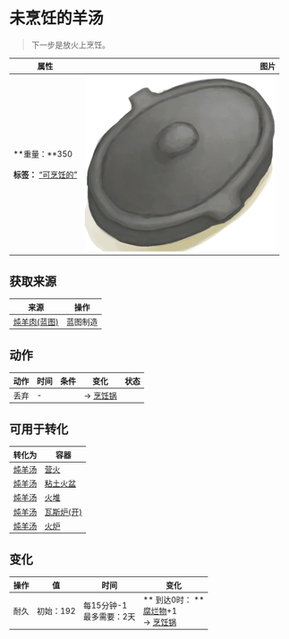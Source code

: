 # 未烹饪的羊汤  
> 下一步是放火上烹饪。  
  
  属性  |   图片   
 ----  |  ----:   
 **重量：**350<br><br>**标签：**	[“可烹饪的”](tag_Cookable.md)  |  ![](Sprite/CookingPotClosed.png)   
  
## 获取来源  
来源  |  操作  
----  |  ----  
[炖羊肉(蓝图)](Bp_GoatStew.md)  |  蓝图制造  
## 动作  
动作  |  时间  |  条件  |  变化  |  状态  
----  |  ----  |  ----  |  ----  |  ----  
丢弃<br>  |  -  |    |  → [烹饪锅](CookingPot.md)<br>  |    
## 可用于转化  
转化为  |  容器  
----  |  ----  
[炖羊汤](GoatStew.md)  |  [营火](Campfire.md)  
[炖羊汤](GoatStew.md)  |  [粘土火盆](ClayFirePit.md)  
[炖羊汤](GoatStew.md)  |  [火堆](Fire.md)  
[炖羊汤](GoatStew.md)  |  [瓦斯炉(开)](GasCookerOn.md)  
[炖羊汤](GoatStew.md)  |  [火炉](Stove.md)  
## 变化   
操作  |  值  |  时间  |  变化  
----  |  ----  |  ----  |  ----  
耐久  |  初始：192  |  每15分钟-1<br>最多需要：2天  |  ** 到达0时： **<br>[腐烂物](RottenRemains.md)+1 <br>→ [烹饪锅](CookingPot.md)  
